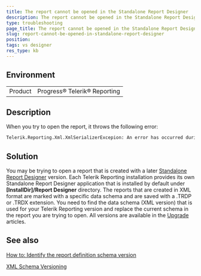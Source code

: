 ```yaml
---
title: The report cannot be opened in the Standalone Report Designer
description: The report cannot be opened in the Standalone Report Designer
type: troubleshooting
page_title: The report cannot be opened in the Standalone Report Designer
slug: report-cannot-be-opened-in-standalone-report-designer
position: 
tags: vs designer
res_type: kb
---
```


## Environment
<table>
	<tr>
		<td>Product</td>
		<td>Progress® Telerik® Reporting</td>
	</tr>
</table>


## Description
When you try to open the report, it throws the following error: 
```XML
Telerik.Reporting.Xml.XmlSerializerExcepion: An error has occurred during xml serialization. The xml serializer cannot resolve type with name: Report. 
```

## Solution
You may be trying to open a report that is created with a later [Standalone Report Designer](../standalone-report-designer) version. Each Telerik Reporting installation provides its own Standalone Report Designer application that is installed by default under __[InstallDir]/Report Designer__ directory. The reports that are created in XML format are marked with a specific data schema and are saved with a .TRDP or .TRDX extension. 
You need to find the data schema (XML version) that is used for your Telerik Reporting version and replace the current schema in the report you are trying to open. All versions are available in the [Upgrade](../installation-upgrading-newer-version) articles. 

## See also
[How to: Identify the report definition schema version](../upgrading-xml-report-definition-versioning#how-to-identify-the-report-definition-schema-version)  

[XML Schema Versioning](../upgrading-xml-report-definition-versioning#xml-schema-versioning)
